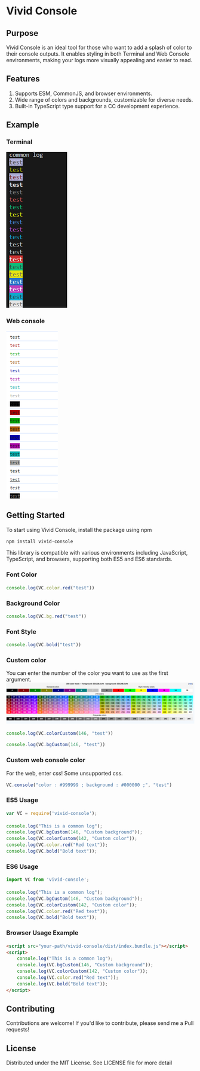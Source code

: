 # Vivid Console

## Purpose

Vivid Console is an ideal tool for those who want to add a splash of color to their console outputs. It enables styling in both Terminal and Web Console environments, making your logs more visually appealing and easier to read.

## Features
1. Supports ESM, CommonJS, and browser environments.
2. Wide range of colors and backgrounds, customizable for diverse needs.
3. Built-in TypeScript type support for a CC development experience.

## Example

### Terminal
![console](/scripts/public/jsTest.PNG)

### Web console
![webconosle](/scripts/public/webConsoleTest.PNG)


## Getting Started
To start using Vivid Console, install the package using npm

```bash
npm install vivid-console
```

This library is compatible with various environments including JavaScript, TypeScript, and browsers, supporting both ES5 and ES6 standards.

### Font Color
```javascript
console.log(VC.color.red("test"))
```

### Background Color
```javascript
console.log(VC.bg.red("test"))
```

### Font Style
```javascript
console.log(VC.bold("test"))
```

### Custom color
You can enter the number of the color you want to use as the first argument.
![](/scripts/public/customColor.png)
```javascript
console.log(VC.colorCustom(146, "test"))
```
```javascript
console.log(VC.bgCustom(146, "test"))
```

### Custom web console color
For the web, enter css! Some unsupported css.
```javascript
VC.console("color : #999999 ; background : #000000 ;", "test")
```

### ES5 Usage
```javascript
var VC = require('vivid-console'); 

console.log("This is a common log");
console.log(VC.bgCustom(146, "Custom background")); 
console.log(VC.colorCustom(142, "Custom color")); 
console.log(VC.color.red("Red text")); 
console.log(VC.bold("Bold text")); 
```

### ES6 Usage
```typescript
import VC from 'vivid-console'; 

console.log("This is a common log");
console.log(VC.bgCustom(146, "Custom background"));
console.log(VC.colorCustom(142, "Custom color")); 
console.log(VC.color.red("Red text")); 
console.log(VC.bold("Bold text"));
```

### Browser Usage Example
```html
<script src="your-path/vivid-console/dist/index.bundle.js"></script>
<script>
    console.log("This is a common log");
    console.log(VC.bgCustom(146, "Custom background"));
    console.log(VC.colorCustom(142, "Custom color")); 
    console.log(VC.color.red("Red text")); 
    console.log(VC.bold("Bold text"));
</script>
```

## Contributing
Contributions are welcome! If you'd like to contribute, please send me a Pull requests!

## License
Distributed under the MIT License. See LICENSE file for more detail